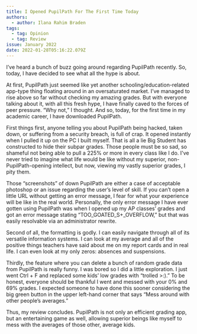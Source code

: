 ```yaml
---
title: I Opened PupilPath For The First Time Today
authors:
  - author: Ilana Rahim Braden
tags:
  - tag: Opinion
  - tag: Review
issue: January 2022
date: 2022-01-28T05:16:22.079Z
---
```

I’ve heard a bunch of buzz going around regarding PupilPath recently. So, today, I have decided to see what all the hype is about. 

At first, PupilPath just seemed like yet another schooling/education-related app-type thing floating around in an oversaturated market. I’ve managed to rise above so far without checking my amazing grades. But with everyone talking about it, with all this fresh hype, I have finally caved to the forces of peer pressure. “Why not,” I thought. And so, today, for the first time in my academic career, I have downloaded PupilPath.

First things first, anyone telling you about PupilPath being hacked, taken down, or suffering from a security breach, is full of crap. It opened instantly when I pulled it up on the PC I built myself. That is all a lie Big Student has constructed to hide their subpar grades. Those people must be so sad, so shameful not being able to pull a 225% or more in every class like I do. I've never tried to imagine what life would be like without my superior, non-PupilPath-opening intellect, but now, viewing my vastly superior grades, I pity them.

Those “screenshots” of down PupilPath are either a case of acceptable photoshop or an issue regarding the user’s level of skill. If you can’t open a little URL without getting an error message, I fear for what your experience will be like in the real world. Personally, the only error message I have ever gotten using PupilPath was when I opened up my AP classes’ grades and got an error message stating “TOO_GOATED_S+_OVERFLOW,” but that was easily resolvable via an administrator rewrite.

Second of all, the formatting is godly. I can easily navigate through all of its versatile information systems. I can look at my average and all of the positive things teachers have said about me on my report cards and in real life. I can even look at my only zeros: absences and suspensions.

Thirdly, the feature where you can delete a bunch of random grade data from PupilPath is really funny. I was bored so I did a little exploration. I just went Ctrl + F and replaced some kids’ low grades with “trolled >:).” To be honest, everyone should be thankful I went and messed with your 0% and 69% grades. I expected someone to have done this sooner considering the big green button in the upper left-hand corner that says “Mess around with other people’s averages.”

Thus, my review concludes. PupilPath is not only an efficient grading app, but an entertaining game as well, allowing superior beings like myself to mess with the averages of those other, average kids.